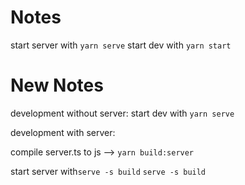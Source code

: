 # Notes
start server with `yarn serve`
start dev with `yarn start`


# New Notes

development without server:
start dev with `yarn serve`

development with server:

compile server.ts to js --> `yarn build:server`

start server with`serve -s build`
`serve -s build`